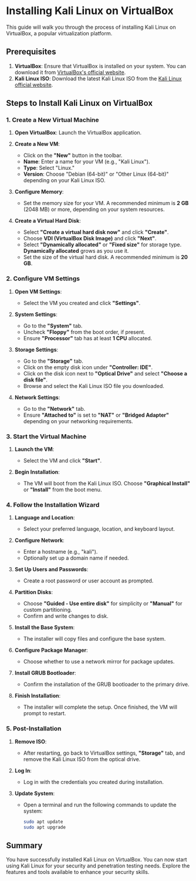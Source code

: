 # Installing Kali Linux on VirtualBox

This guide will walk you through the process of installing Kali Linux on VirtualBox, a popular virtualization platform.

## Prerequisites

1. **VirtualBox**: Ensure that VirtualBox is installed on your system. You can download it from [VirtualBox's official website](https://www.virtualbox.org/).
2. **Kali Linux ISO**: Download the latest Kali Linux ISO from the [Kali Linux official website](https://www.kali.org/downloads/).

## Steps to Install Kali Linux on VirtualBox

### 1. **Create a New Virtual Machine**

1. **Open VirtualBox**: Launch the VirtualBox application.

2. **Create a New VM**:
   - Click on the **"New"** button in the toolbar.
   - **Name**: Enter a name for your VM (e.g., "Kali Linux").
   - **Type**: Select "Linux."
   - **Version**: Choose "Debian (64-bit)" or "Other Linux (64-bit)" depending on your Kali Linux ISO.

3. **Configure Memory**:
   - Set the memory size for your VM. A recommended minimum is **2 GB** (2048 MB) or more, depending on your system resources.

4. **Create a Virtual Hard Disk**:
   - Select **"Create a virtual hard disk now"** and click **"Create"**.
   - Choose **VDI (VirtualBox Disk Image)** and click **"Next"**.
   - Select **"Dynamically allocated"** or **"Fixed size"** for storage type. **Dynamically allocated** grows as you use it.
   - Set the size of the virtual hard disk. A recommended minimum is **20 GB**.

### 2. **Configure VM Settings**

1. **Open VM Settings**:
   - Select the VM you created and click **"Settings"**.

2. **System Settings**:
   - Go to the **"System"** tab.
   - Uncheck **"Floppy"** from the boot order, if present.
   - Ensure **"Processor"** tab has at least **1 CPU** allocated.

3. **Storage Settings**:
   - Go to the **"Storage"** tab.
   - Click on the empty disk icon under **"Controller: IDE"**.
   - Click on the disk icon next to **"Optical Drive"** and select **"Choose a disk file"**.
   - Browse and select the Kali Linux ISO file you downloaded.

4. **Network Settings**:
   - Go to the **"Network"** tab.
   - Ensure **"Attached to"** is set to **"NAT"** or **"Bridged Adapter"** depending on your networking requirements.

### 3. **Start the Virtual Machine**

1. **Launch the VM**:
   - Select the VM and click **"Start"**.

2. **Begin Installation**:
   - The VM will boot from the Kali Linux ISO. Choose **"Graphical Install"** or **"Install"** from the boot menu.

### 4. **Follow the Installation Wizard**

1. **Language and Location**:
   - Select your preferred language, location, and keyboard layout.

2. **Configure Network**:
   - Enter a hostname (e.g., "kali").
   - Optionally set up a domain name if needed.

3. **Set Up Users and Passwords**:
   - Create a root password or user account as prompted.

4. **Partition Disks**:
   - Choose **"Guided - Use entire disk"** for simplicity or **"Manual"** for custom partitioning.
   - Confirm and write changes to disk.

5. **Install the Base System**:
   - The installer will copy files and configure the base system.

6. **Configure Package Manager**:
   - Choose whether to use a network mirror for package updates.

7. **Install GRUB Bootloader**:
   - Confirm the installation of the GRUB bootloader to the primary drive.

8. **Finish Installation**:
   - The installer will complete the setup. Once finished, the VM will prompt to restart.

### 5. **Post-Installation**

1. **Remove ISO**:
   - After restarting, go back to VirtualBox settings, **"Storage"** tab, and remove the Kali Linux ISO from the optical drive.

2. **Log In**:
   - Log in with the credentials you created during installation.

3. **Update System**:
   - Open a terminal and run the following commands to update the system:
     ```bash
     sudo apt update
     sudo apt upgrade
     ```

## Summary

You have successfully installed Kali Linux on VirtualBox. You can now start using Kali Linux for your security and penetration testing needs. Explore the features and tools available to enhance your security skills.
